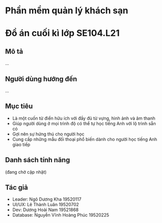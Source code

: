 # Phần mềm quản lý khách sạn
# Đồ án cuối kì lớp SE104.L21
## Mô tả
...
## Người dùng hướng đến
...
## Mục tiêu
- Là một cuốn từ điển hữu ích với đầy đủ từ vựng, hình ảnh và âm thanh
- Giúp người dùng ở mọi trình độ có thể tự học tiếng Anh với lộ trình sẵn có
- Gợi nên sự hứng thú cho người học
- Cung cấp những mẫu đối thoại phổ biến dành cho người học tiếng Anh giao tiếp
## Danh sách tính năng
(đang chờ cập nhật)
## Tác giả
- Leader: Ngô Dương Kha 19520117
- UI/UX: Lê Thành Luân 19520702
- Dev: Dương Hoài Nam 19521868
- Database: Nguyễn Vĩnh Hoàng Phúc 19520225